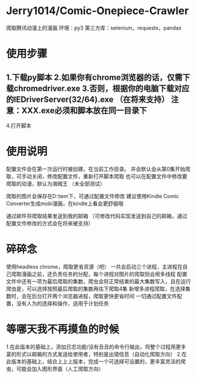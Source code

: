 # Jerry1014/Comic-Onepiece-Crawler
爬取腾讯动漫上的漫画
环境：py3    第三方库：selenium，requests，pandas

# 使用步骤
1.下载py脚本
2.如果你有chrome浏览器的话，仅需下载chromedriver.exe
3.否则，根据你的电脑下载对应的IEDriverServer(32/64).exe   （在将来支持）
注意：XXX.exe必须和脚本放在同一目录下
-
4.打开脚本

# 使用说明
配置文件会在第一次运行时被创建，在当前工作目录。
并会默认会从第0集开始爬取，可手动关闭，修改配置文件，重新打开脚本爬取
也可以在配置文件中修改要爬取的动漫，默认为海贼王   （未全部测试）

爬取的图片会保存在D:\tem下，可通过配置文件修改
建议使用Kindle Comic Converter生成mobi漫画，在kindle上看会更舒服哦

通过邮件将爬取结果发送到我的邮箱 （可修改代码实现发送到自己的邮箱，通过配置文件修改的方式会在将来被支持）

# 碎碎念
使用headless chrome，爬取更省资源（吧）
一共会启动三个进程，主进程在自己爬取漫画之前，还负责任务的分配，每个进程对图片的爬取则会用多线程
配置文件中还有一项为最后爬取的集数，爬虫会将正常结束的最大集数写入，且在运行爬虫是，可以选择按照最后爬取的集数再往下爬取4集
新增多进程爬取，在选择集数时，会在后台打开两个浏览器进程，爬取更快更省时间
一切通过配置文件配置，没有人为的选择和操作，适用于计划任务

# 等哪天我不再摸鱼的时候
1.在此版本的基础上，添加日志功能/没有丑丑的命令行输出，将整个过程用更丰富的形式以邮箱的方式发送给使用者，特别是出错信息（自动化爬取方向）
2.在此版本的基础上，结合上上上版本，完成一个可选择可设置的，更丰富灵活的爬虫，可能会加入图形界面（人工爬取方向）
